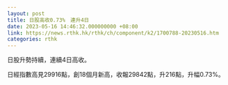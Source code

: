 ```yaml
---
layout: post
title: 日股高收0.73%　連升4日
date: 2023-05-16 14:46:32.000000000 +08:00
link: https://news.rthk.hk/rthk/ch/component/k2/1700788-20230516.htm
categories: rthk
---
```


日股升勢持續，連續4日高收。

日經指數高見29916點，創18個月新高，收報29842點，升216點，升幅0.73%。
